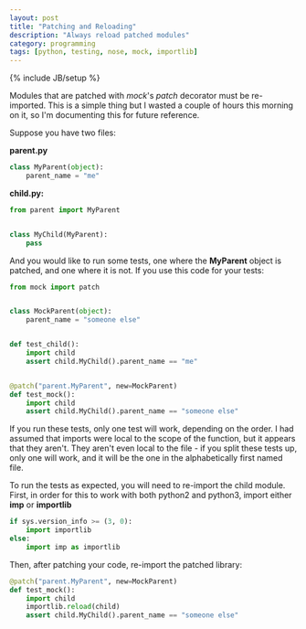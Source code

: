 ```yaml
---
layout: post
title: "Patching and Reloading"
description: "Always reload patched modules"
category: programming
tags: [python, testing, nose, mock, importlib]
---
```

{% include JB/setup %}

Modules that are patched with *mock*'s *patch* decorator must be re-imported. This is a simple thing but I wasted a couple of hours this morning on it, so I'm documenting this for future reference.

Suppose you have two files:

**parent.py**

```python
class MyParent(object):
    parent_name = "me"
```

**child.py:**

```python
from parent import MyParent


class MyChild(MyParent):
    pass
```

And you would like to run some tests, one where the **MyParent** object is patched, and one where it is not. If you use this code for your tests:

```python
from mock import patch


class MockParent(object):
    parent_name = "someone else"


def test_child():
    import child
    assert child.MyChild().parent_name == "me"


@patch("parent.MyParent", new=MockParent)
def test_mock():
    import child
    assert child.MyChild().parent_name == "someone else"
```

If you run these tests, only one test will work, depending on the order. I had assumed that imports were local to the scope of the function, but it appears that they aren't. They aren't even local to the file - if you split these tests up, only one will work, and it will be the one in the alphabetically first named file.

To run the tests as expected, you will need to re-import the child module. First, in order for this to work with both python2 and python3, import either **imp** or **importlib**

```python
if sys.version_info >= (3, 0):
    import importlib
else:
    import imp as importlib
```

Then, after patching your code, re-import the patched library:

```python
@patch("parent.MyParent", new=MockParent)
def test_mock():
    import child
    importlib.reload(child)
    assert child.MyChild().parent_name == "someone else"
```

